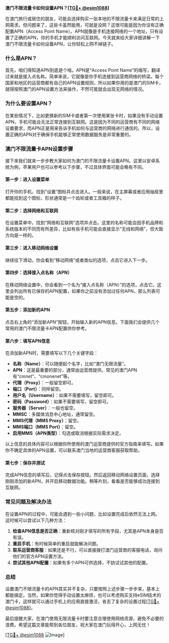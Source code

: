 **澳门不限流量卡如何设置APN？[[TG💪+ @esim1088](https://t.me/s/esim1088)]**

在澳门旅行或居住的朋友，可能会选择购买一张本地的不限流量卡来满足日常的上网需求。但问题来了，这些卡虽然能用，可就是没网？这很可能是因为你没有正确配置APN（Access Point Name）。APN就像是手机连接网络的一个地址，只有设置了正确的APN，你的手机才能顺利访问互联网。今天就来给大家详细讲解一下澳门不限流量卡如何设置APN，让你轻松上网不掉链子。

### **什么是APN？**

首先，咱们得知道APN到底是个啥。APN是“Access Point Name”的缩写，翻译过来就是接入点名称。简单来说，它就像是你手机连接到运营商网络的桥梁。每个国家和地区的运营商都有自己的APN设置规则，所以如果你用的是澳门的SIM卡，就得按照澳门的APN设置方法来操作，不然可能就会出现无网络的情况。

### **为什么要设置APN？**

在某些情况下，比如更换新的SIM卡或者第一次使用某张卡时，如果没有手动设置APN，手机可能会无法正常连接到互联网。这是因为不同的运营商有不同的网络设置要求，而APN正是用来告诉手机如何与运营商的网络进行通信的。所以，设置正确的APN对于确保手机能够正常使用数据服务是非常重要的。

### **澳门不限流量卡APN设置步骤**

接下来我们就来一步步教大家如何为澳门的不限流量卡设置APN。这里以安卓系统为例，苹果用户也可以参考以下步骤，不过具体界面可能会略有不同。

#### **第一步：进入设置菜单**

打开你的手机，找到“设置”图标并点击进入。一般来说，在主屏幕或者应用抽屉里都能找到这个图标，形状通常是一个齿轮或者工具箱的样子。

#### **第二步：选择网络和互联网**

在设置菜单中，找到“网络和互联网”选项并点击。这里的名称可能会因手机品牌和系统版本的不同而有所差异，比如有些手机可能会直接显示“无线和网络”，但大致方向是一样的。

#### **第三步：进入移动网络设置**

继续往下滑动，你会看到“移动网络”或者类似的选项，点击它进入下一步。

#### **第四步：选择接入点名称（APN）**

在移动网络设置中，你会看到一个名为“接入点名称（APN）”的选项，点击它。这里会列出所有已保存的APN配置，如果你之前没有添加过任何APN，那么列表可能是空的。

#### **第五步：添加新的APN**

点击右上角的“添加新APN”按钮，开始输入新的APN信息。下面我们会提供几个常用的澳门不限流量卡APN配置供你参考。

#### **第六步：填写APN信息**

在添加新APN时，需要填写以下几个关键字段：

- **名称（Name）**：可以随便起个名字，比如“澳门无限流量”。
- **APN**：这是最重要的部分，通常由运营商提供。常见的澳门APN有“cmnet”、“cmonenet”等。
- **代理（Proxy）**：一般留空即可。
- **端口（Port）**：同样留空。
- **用户名（Username）**：如果不需要填写，留空即可。
- **密码（Password）**：如果不需要填写，留空即可。
- **服务器（Server）**：一般也留空。
- **MMSC**：多媒体消息中心地址，通常留空。
- **MMS代理（MMS Proxy）**：留空。
- **MMS端口（MMS Port）**：留空。
- **启用MMS（APN类型）**：勾选或取消根据实际需求决定。

以上信息的具体内容可以根据你所使用的澳门运营商提供的官方指南来填写。如果你不确定具体的APN设置，可以联系澳门当地的运营商客服获取帮助。

#### **第七步：保存并测试**

完成APN信息的填写后，记得点击保存按钮。然后返回移动网络设置页面，选择刚刚添加的新APN，并开启移动数据功能。稍等片刻，看看是否能够成功连接到互联网。

### **常见问题及解决办法**

在设置APN的过程中，可能会遇到一些小问题，比如设置完成后依然无法上网。这时候可以尝试以下几种方法：

1. **检查APN信息是否正确**：重新核对刚才填写的所有字段，尤其是APN本身是否有误。
2. **重启手机**：有时候简单的重启就能解决问题。
3. **联系运营商客服**：如果还是不行，可以直接拨打澳门运营商的客服电话，询问他们的官方APN设置方法。
4. **尝试其他APN配置**：如果有多个APN可供选择，不妨试试其他的配置。

### **总结**

设置澳门不限流量卡的APN其实并不复杂，只要按照上述步骤一步步来，基本上都能搞定。当然，如果你觉得手动设置太麻烦，也可以考虑购买支持eSIM技术的澳门卡，这样就可以通过手机上的应用直接激活，省去了复杂的设置过程[[TG💪+ @esim1088](https://t.me/s/esim1088)]。

最后提醒大家，在澳门使用无限流量卡时要注意合理使用网络资源，避免不必要的浪费。希望这篇文章能帮到各位朋友，祝大家在澳门玩得开心，上网无忧！

[[TG💪+ @esim1088](https://t.me/s/esim1088) ![Image](https://i.postimg.cc/4NQfJmqS/Snipaste-2025-05-13-00-14-12.png)]